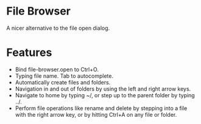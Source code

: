 # File Browser
A nicer alternative to the file open dialog.

# Features
- Bind file-browser.open to Ctrl+O.
- Typing file name. Tab to autocomplete.
- Automatically create files and folders.
- Navigation in and out of folders by using the left and right arrow keys.
- Navigate to home by typing ~/, or step up to the parent folder by typing ../.
- Perform file operations like rename and delete by stepping into a file with the right arrow key, or by hitting Ctrl+A on any file or folder.